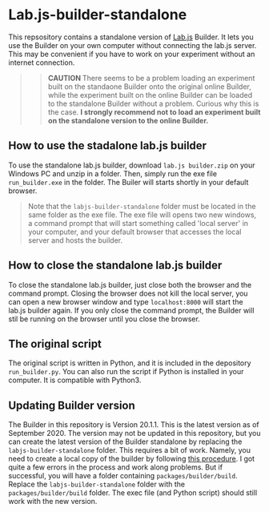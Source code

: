 # Lab.js-builder-standalone

This repsository contains a standalone version of [Lab.js](https://lab.js.org/) Builder. It lets you use the Builder on your own computer without connecting the lab.js server. This may be convenient if you have to work on your experiment without an internet connection. 

>> <strong> CAUTION </strong> There seems to be a problem loading an experiment built on the standaone Builder onto the original online Builder, while the experiment built on the online Builder can be loaded to the standalone Builder without a problem. Curious why this is the case. <strong> I strongly recommend not to load an experiment built on the standalone version to the online Builder. </strong>


## How to use the stadalone lab.js builder
To use the standalone lab.js builder, download `lab.js builder.zip` on your Windows PC and unzip in a folder. Then, simply run the exe file `run_builder.exe` in the folder. The Builer will starts shortly in your default browser. 

>Note that the `labjs-builder-standalone` folder must be located in the same folder as the exe file. The exe file will opens two new windows, a command prompt that will start something called 'local server' in your computer, and your default browser that accesses the local server and hosts the builder.

## How to close the standalone lab.js builder
To close the standalone lab.js builder, just close both the browser and the command prompt. Closing the browser does not kill the local server, you can open a new browser window and type `localhost:8000` will  start the lab.js builder again. If you only close the command prompt, the Builder will stil be running on the browser until you close the browser.

## The original script
The original script is written in Python, and it is included in the depository `run_builder.py`. You can also run the script if Python is installed in your computer. It is compatible with Python3.

## Updating Builder version
The Builder in this repository is Version 20.1.1. This is the latest version as of September 2020. The version may not be updated in this repository, but you can create the latest version of the Builder standalone by replacing the `labjs-builder-standalone` folder. This requires a bit of work. Namely, you need to create a local copy of the builder by following [this procedure](https://labjs.readthedocs.io/en/latest/meta/contribute/build.html). I got quite a few errors in the process and work along problems. But if successful, you will have a folder containing `packages/builder/build`. Replace the `labjs-builder-standalone` folder with the `packages/builder/build` folder. The exec file (and Python script) should still work with the new version.

